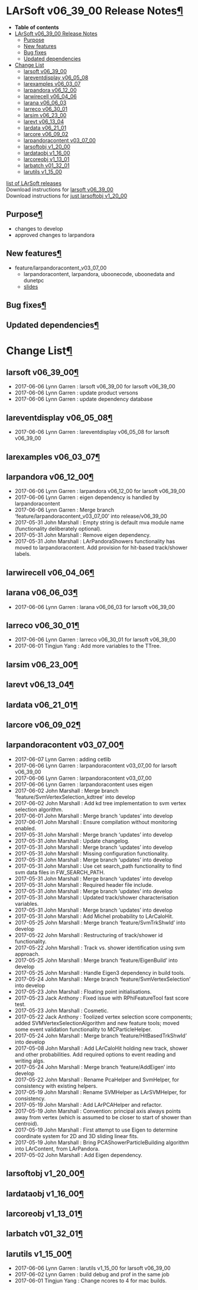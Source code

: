 LArSoft v06\_39\_00 Release Notes[¶](#LArSoft-v06_39_00-Release-Notes)
======================================================================

-   **Table of contents**
-   [LArSoft v06\_39\_00 Release Notes](#LArSoft-v06_39_00-Release-Notes)
    -   [Purpose](#Purpose)
    -   [New features](#New-features)
    -   [Bug fixes](#Bug-fixes)
    -   [Updated dependencies](#Updated-dependencies)
-   [Change List](#Change-List)
    -   [larsoft v06\_39\_00](#larsoft-v06_39_00)
    -   [lareventdisplay v06\_05\_08](#lareventdisplay-v06_05_08)
    -   [larexamples v06\_03\_07](#larexamples-v06_03_07)
    -   [larpandora v06\_12\_00](#larpandora-v06_12_00)
    -   [larwirecell v06\_04\_06](#larwirecell-v06_04_06)
    -   [larana v06\_06\_03](#larana-v06_06_03)
    -   [larreco v06\_30\_01](#larreco-v06_30_01)
    -   [larsim v06\_23\_00](#larsim-v06_23_00)
    -   [larevt v06\_13\_04](#larevt-v06_13_04)
    -   [lardata v06\_21\_01](#lardata-v06_21_01)
    -   [larcore v06\_09\_02](#larcore-v06_09_02)
    -   [larpandoracontent v03\_07\_00](#larpandoracontent-v03_07_00)
    -   [larsoftobj v1\_20\_00](#larsoftobj-v1_20_00)
    -   [lardataobj v1\_16\_00](#lardataobj-v1_16_00)
    -   [larcoreobj v1\_13\_01](#larcoreobj-v1_13_01)
    -   [larbatch v01\_32\_01](#larbatch-v01_32_01)
    -   [larutils v1\_15\_00](#larutils-v1_15_00)

[list of LArSoft releases](LArSoft_release_list)\
Download instructions for [larsoft v06\_39\_00](http://scisoft.fnal.gov/scisoft/bundles/larsoft/v06_39_00/larsoft-v06_39_00.html)\
Download instructions for [just larsoftobj v1\_20\_00](http://scisoft.fnal.gov/scisoft/bundles/larsoftobj/v1_20_00/larsoftobj-v1_20_00.html)


Purpose[¶](#Purpose)
--------------------

-   changes to develop
-   approved changes to larpandora


New features[¶](#New-features)
------------------------------

-   feature/larpandoracontent\_v03\_07\_00
    -   larpandoracontent, larpandora, uboonecode, uboonedata and dunetpc
    -   [slides](https://indico.fnal.gov/getFile.py/access?contribId=1&resId=0&materialId=slides&confId=14645)


Bug fixes[¶](#Bug-fixes)
------------------------


Updated dependencies[¶](#Updated-dependencies)
----------------------------------------------


Change List[¶](#Change-List)
============================


larsoft v06\_39\_00[¶](#larsoft-v06_39_00)
------------------------------------------

-   2017-06-06 Lynn Garren : larsoft v06\_39\_00 for larsoft v06\_39\_00
-   2017-06-06 Lynn Garren : update product versons
-   2017-06-06 Lynn Garren : update dependency database


lareventdisplay v06\_05\_08[¶](#lareventdisplay-v06_05_08)
----------------------------------------------------------

-   2017-06-06 Lynn Garren : lareventdisplay v06\_05\_08 for larsoft v06\_39\_00


larexamples v06\_03\_07[¶](#larexamples-v06_03_07)
--------------------------------------------------


larpandora v06\_12\_00[¶](#larpandora-v06_12_00)
------------------------------------------------

-   2017-06-06 Lynn Garren : larpandora v06\_12\_00 for larsoft v06\_39\_00
-   2017-06-06 Lynn Garren : eigen dependency is handled by larpandoracontent
-   2017-06-06 Lynn Garren : Merge branch ‘feature/larpandoracontent\_v03\_07\_00’ into release/v06\_39\_00
-   2017-05-31 John Marshall : Empty string is default mva module name (functionality deliberately optional).
-   2017-05-31 John Marshall : Remove eigen dependency.
-   2017-05-31 John Marshall : LArPandoraShowers functionality has moved to larpandoracontent. Add provision for hit-based track/shower labels.


larwirecell v06\_04\_06[¶](#larwirecell-v06_04_06)
--------------------------------------------------


larana v06\_06\_03[¶](#larana-v06_06_03)
----------------------------------------

-   2017-06-06 Lynn Garren : larana v06\_06\_03 for larsoft v06\_39\_00


larreco v06\_30\_01[¶](#larreco-v06_30_01)
------------------------------------------

-   2017-06-06 Lynn Garren : larreco v06\_30\_01 for larsoft v06\_39\_00
-   2017-06-01 Tingjun Yang : Add more variables to the TTree.


larsim v06\_23\_00[¶](#larsim-v06_23_00)
----------------------------------------


larevt v06\_13\_04[¶](#larevt-v06_13_04)
----------------------------------------


lardata v06\_21\_01[¶](#lardata-v06_21_01)
------------------------------------------


larcore v06\_09\_02[¶](#larcore-v06_09_02)
------------------------------------------


larpandoracontent v03\_07\_00[¶](#larpandoracontent-v03_07_00)
--------------------------------------------------------------

-   2017-06-07 Lynn Garren : adding cetlib
-   2017-06-06 Lynn Garren : larpandoracontent v03\_07\_00 for larsoft v06\_39\_00
-   2017-06-06 Lynn Garren : larpandoracontent v03\_07\_00
-   2017-06-06 Lynn Garren : larpandoracontent uses eigen
-   2017-06-02 John Marshall : Merge branch ‘feature/SvmVertexSelection\_kdtree’ into develop
-   2017-06-02 John Marshall : Add kd tree implementation to svm vertex selection algorithm.
-   2017-06-01 John Marshall : Merge branch ‘updates’ into develop
-   2017-06-01 John Marshall : Ensure compilation without monitoring enabled.
-   2017-05-31 John Marshall : Merge branch ‘updates’ into develop
-   2017-05-31 John Marshall : Update changelog.
-   2017-05-31 John Marshall : Merge branch ‘updates’ into develop
-   2017-05-31 John Marshall : Missing configuration functionality.
-   2017-05-31 John Marshall : Merge branch ‘updates’ into develop
-   2017-05-31 John Marshall : Use cet search\_path functionality to find svm data files in FW\_SEARCH\_PATH.
-   2017-05-31 John Marshall : Merge branch ‘updates’ into develop
-   2017-05-31 John Marshall : Required header file include.
-   2017-05-31 John Marshall : Merge branch ‘updates’ into develop
-   2017-05-31 John Marshall : Updated track/shower characterisation variables.
-   2017-05-31 John Marshall : Merge branch ‘updates’ into develop
-   2017-05-31 John Marshall : Add Michel probability to LArCaloHit.
-   2017-05-25 John Marshall : Merge branch ‘feature/SvmTrkShwId’ into develop
-   2017-05-22 John Marshall : Restructuring of track/shower id functionality.
-   2017-05-22 John Marshall : Track vs. shower identification using svm approach.
-   2017-05-25 John Marshall : Merge branch ‘feature/EigenBuild’ into develop
-   2017-05-25 John Marshall : Handle Eigen3 dependency in build tools.
-   2017-05-24 John Marshall : Merge branch ‘feature/SvmVertexSelection’ into develop
-   2017-05-23 John Marshall : Floating point initialisations.
-   2017-05-23 Jack Anthony : Fixed issue with RPhiFeatureTool fast score test.
-   2017-05-23 John Marshall : Cosmetic.
-   2017-05-22 Jack Anthony : Toolized vertex selection score components; added SVMVertexSelectionAlgorithm and new feature tools; moved some event validation functionality to MCParticleHelper.
-   2017-05-24 John Marshall : Merge branch ‘feature/HitBasedTrkShwId’ into develop
-   2017-05-08 John Marshall : Add LArCaloHit holding new track, shower and other probabilities. Add required options to event reading and writing algs.
-   2017-05-24 John Marshall : Merge branch ‘feature/AddEigen’ into develop
-   2017-05-22 John Marshall : Rename PcaHelper and SvmHelper, for consistency with existing helpers.
-   2017-05-19 John Marshall : Rename SVMHelper as LArSVMHelper, for consistency.
-   2017-05-19 John Marshall : Add LArPCAHelper and refactor.
-   2017-05-19 John Marshall : Convention: principal axis always points away from vertex (which is assumed to be closer to start of shower than centroid).
-   2017-05-19 John Marshall : First attempt to use Eigen to determine coordinate system for 2D and 3D sliding linear fits.
-   2017-05-19 John Marshall : Bring PCAShowerParticleBuilding algorithm into LArContent, from LArPandora.
-   2017-05-02 John Marshall : Add Eigen dependency.


larsoftobj v1\_20\_00[¶](#larsoftobj-v1_20_00)
----------------------------------------------


lardataobj v1\_16\_00[¶](#lardataobj-v1_16_00)
----------------------------------------------


larcoreobj v1\_13\_01[¶](#larcoreobj-v1_13_01)
----------------------------------------------


larbatch v01\_32\_01[¶](#larbatch-v01_32_01)
--------------------------------------------


larutils v1\_15\_00[¶](#larutils-v1_15_00)
------------------------------------------

-   2017-06-06 Lynn Garren : larutils v1\_15\_00 for larsoft v06\_39\_00
-   2017-06-02 Lynn Garren : build debug and prof in the same job
-   2017-06-01 Tingjun Yang : Change ncores to 4 for mac builds.
